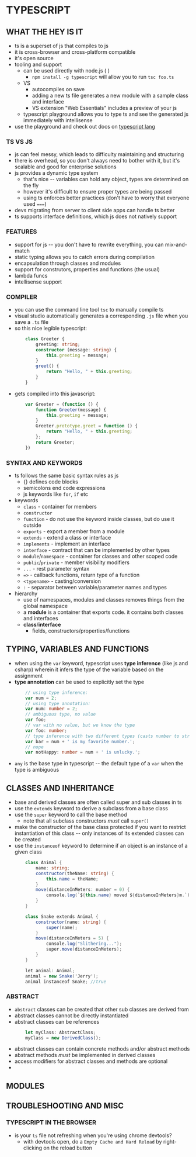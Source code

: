# TYPESCRIPT

## WHAT THE HEY IS IT
* ts is a superset of js that compiles to js
* it is cross-browser and cross-platform compatible
* it's open source
* tooling and support
	- can be used directly with node.js ( )
		* `npm install -g typescript` will allow you to run `tsc foo.ts`
	- VS
		* autocompiles on save
		* adding a new ts file generates a new module with a sample class and interface
		* VS extension "Web Essentials" includes a preview of your js
	- typescript playground allows you to type ts and see the generated js immediately with intellisense
* use the playground and check out docs on [typescript lang](www.typescriptlang.org)

### TS VS JS
* js can feel messy, which leads to difficulty maintaining and structuring
* there is overhead, so you don't always need to bother with it, but it's scalable and good for enterprise solutions
* js provides a dynamic type system
	- that's nice -- variables can hold any object, types are determined on the fly
	- however it's difficult to ensure proper types are being passed
	- using ts enforces better practices (don't have to worry that everyone used `===`)
* devs migrating from server to client side apps can handle ts better
* ts supports interface definitions, which js does not natively support

### FEATURES
* support for js -- you don't have to rewrite everything, you can mix-and-match
* static typing allows you to catch errors during compilation
* encapsulation through classes and modules
* support for construtors, properties and functions (the usual)
* lambda funcs
* intellisense support

### COMPILER
* you can use the command line tool `tsc` to manually compile ts
* visual studio automatically generates a corresponding `.js` file when you save a `.ts` file
* so this nice legible typescript:
	```typescript
		class Greeter {
			greeting: string;
			constructor (message: string) {
				this.greeting = message;
			}
			greet() {
				return "Hello, " + this.greeting;
			}
		}
	```
* gets compiled into this javascript:
	```javascript
		var Greeter = (function () {
			function Greeter(message) {
				this.greeting = message;
			}
			Greeter.prototype.greet = function () {
				return "Hello, " + this.greeting;
			};
			return Greeter;
		})
	```

### SYNTAX AND KEYWORDS
* ts follows the same basic syntax rules as js
	- {} defines code blocks
	- semicolons end code expressions
	- js keywords like `for`, `if` etc
* keywords
	- `class` - container for members
	- `constructor`
	- `function` - do not use the keyword inside classes, but do use it outside
	- `exports` - export a member from a module
	- `extends` - extend a class or interface
	- `implements` - implement an interface
	- `interface` - contract that can be implemented by other types
	- `module`/`namespace` - container for classes and other scoped code
	- `public`/`private` - member visibility modifiers
	- `...` - rest parameter syntax
	- `=>` - callback functions, return type of a function
	- `<typename>` - casting/conversion
	- `:` - separator between variable/parameter names and types
* hierarchy
	- use of namespaces, modules and classes removes things from the global namespace
	- a **module** is a container that exports code. it contains both classes and interfaces
	- **class**/**interface**
		* fields, constructors/properties/functions



## TYPING, VARIABLES AND FUNCTIONS
* when using the `var` keyword, typescript uses **type inference** (like js and csharp) wherein it infers the type of the variable based on the assignment
* **type annotation** can be used to explicitly set the type
	```typescript
		// using type inference:
		var num = 2;
		// using type annotation:
		var num: number = 2;
		// ambiguous type, no value
		var foo;
		// var with no value, but we know the type
		var foo: number;
		// type inference with two different types (casts number to string)
		var bar = num + ' is my favorite number.';
		// nope
		var notHappy: number = num + ' is unlucky.';
	```
* `any` is the base type in typescript -- the default type of a `var` when the type is ambiguous

## CLASSES AND INHERITANCE
* base and derived classes are often called super and sub classes in ts
* use the `extends` keyword to derive a subclass from a base class
* use the `super` keyword to call the base method
	- note that all subclass constructors *must* call `super()`
* make the constructor of the base class protected if you want to restrict instantiation of this class -- only instances of its extended classes can be created
* use the `instanceof` keyword to determine if an object is an instance of a given class
	```csharp
		class Animal {
			name: string;
			constructor(theName: string) {
				this.name = theName;
			}
			move(distanceInMeters: number = 0) {
				console.log(`${this.name} moved ${distanceInMeters}m.`);
			}
		}

		class Snake extends Animal {
			constructor(name: string) {
				super(name);
			}
			move(distanceInMeters = 5) {
				console.log("Slithering...");
				super.move(distanceInMeters);
			}
		}

		let animal: Animal;
		animal = new Snake('Jerry');
		animal instanceof Snake; //true
	```

### ABSTRACT
* `abstract` classes can be created that other sub classes are derived from
* abstract classes cannot be directly instantiated
* abstract classes can be references
	```typescript
		let myClass: AbstractClass;
		myClass = new DerivedClass();
	```
* abstract classes can contain concrete methods and/or abstract methods
* abstract methods *must* be implemented in derived classes
* access modifiers for abstract classes and methods are optional
*


## MODULES



## TROUBLESHOOTING AND MISC

### TYPESCRIPT IN THE BROWSER
* is your `ts` file not refreshing when you're using chrome devtools?
	- with devtools open, do a `Empty Cache and Hard Reload` by right-clicking on the reload button
